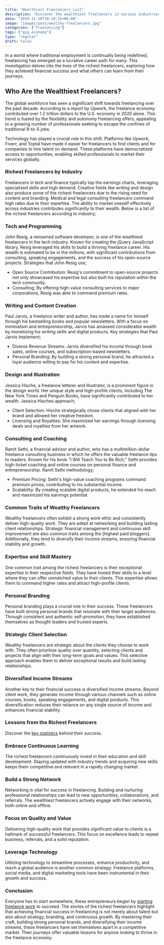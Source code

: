 ```yaml
---
title: "Wealthiest Freelancers List"
description: "Discover the wealthiest freelancers in various industries, analyzing their success stories and key strategies."
date: "2019-11-10T18:19:25+06:00"
image: "images/post/wealthy-freelancers.jpg"
categories: ["freelancing"]
tags: ["gig economy"]
type: "regular"
draft: false
---
```


In a world where traditional employment is continually being redefined, freelancing has emerged as a lucrative career path for many. This investigation delves into the lives of the richest freelancers, exploring how they achieved financial success and what others can learn from their journeys.

## Who Are the Wealthiest Freelancers?

The global workforce has seen a significant shift towards freelancing over the past decade. According to a report by Upwork, the freelance economy contributed over 1.2 trillion dollars to the U.S. economy in 2020 alone. This trend is fueled by the flexibility and autonomy freelancing offers, appealing to a growing number of professionals seeking to escape the confines of traditional 9-to-5 jobs.

Technology has played a crucial role in this shift. Platforms like Upwork, Fiverr, and Toptal have made it easier for freelancers to find clients and for companies to hire talent on demand. These platforms have democratized access to opportunities, enabling skilled professionals to market their services globally.

### Richest Freelancers by Industry

Freelancers in tech and finance typically top the earnings charts, leveraging specialized skills and high demand. Creative fields like writing and design also produce some of the richest freelancers due to the rising need for content and branding. Medical and legal consulting freelancers command high rates due to their expertise. The ability to market oneself effectively across industries contributes significantly to their wealth. Below is a list of the richest freelancers according to industry;

### Tech and Programming

John Resig, a renowned software developer, is one of the wealthiest freelancers in the tech industry. Known for creating the jQuery JavaScript library, Resig leveraged his skills to build a thriving freelance career. His wealth is estimated to be in the millions, with significant contributions from consulting, speaking engagements, and the success of his open-source projects. Strategies that John Resig use;

- Open Source Contribution: Resig's commitment to open-source projects not only showcased his expertise but also built his reputation within the tech community.
- Consulting: By offering high-value consulting services to major corporations, Resig was able to command premium rates.

### Writing and Content Creation

Paul Jarvis, a freelance writer and author, has made a name for himself through his bestselling books and popular newsletters. With a focus on minimalism and entrepreneurship, Jarvis has amassed considerable wealth by monetizing his writing skills and digital products. Key strategies that Paul Jarvis Implement;

- Diverse Revenue Streams: Jarvis diversified his income through book sales, online courses, and subscription-based newsletters.
- Personal Branding: By building a strong personal brand, he attracted a loyal audience willing to pay for his content and expertise.

### Design and Illustration

Jessica Hische, a freelance letterer and illustrator, is a prominent figure in the design world. Her unique style and high-profile clients, including The New York Times and Penguin Books, have significantly contributed to her wealth. Jessica Hisches approach;

- Client Selection: Hische strategically chose clients that aligned with her brand and allowed her creative freedom.
- Licensing and Royalties: She maximized her earnings through licensing deals and royalties from her artwork.

### Consulting and Coaching

Ramit Sethi, a financial advisor and author, who has a multimillion-dollar freelance consulting business in which he offers the valuable freelance tips to readers. Known for his book "I Will Teach You to Be Rich," Sethi provides high-ticket coaching and online courses on personal finance and entrepreneurship. Ramit Sethi methodology;

- Premium Pricing: Sethi's high-value coaching programs command premium prices, contributing to his substantial income.
- Scalability: By creating scalable digital products, he extended his reach and maximized his earnings potential.

### Common Traits of Wealthy Freelancers

Wealthy freelancers often exhibit a strong work ethic and consistently deliver high-quality work. They are adept at networking and building lasting client relationships. Strategic financial management and continuous skill improvement are also common traits among the [highest paid bloggers]. Additionally, they tend to diversify their income streams, ensuring financial stability and growth.

### Expertise and Skill Mastery

One common trait among the richest freelancers is their exceptional expertise in their respective fields. They have honed their skills to a level where they can offer unmatched value to their clients. This expertise allows them to command higher rates and attract high-profile clients.

### Personal Branding

Personal branding plays a crucial role in their success. These freelancers have built strong personal brands that resonate with their target audiences. Through consistent and authentic self-promotion, they have established themselves as thought leaders and trusted experts.

### Strategic Client Selection

Wealthy freelancers are strategic about the clients they choose to work with. They often prioritize quality over quantity, selecting clients and projects that align with their long-term goals and values. This selective approach enables them to deliver exceptional results and build lasting relationships.

### Diversified Income Streams

Another key to their financial success is diversified income streams. Beyond client work, they generate income through various channels such as online courses, books, speaking engagements, and digital products. This diversification reduces their reliance on any single source of income and enhances financial stability.

### Lessons from the Richest Freelancers

Discover the [key statistics](/blog/statistics-freelancers-should-know/) behind their success.

### Embrace Continuous Learning

The richest freelancers continuously invest in their education and skill development. Staying updated with industry trends and acquiring new skills keeps them competitive and relevant in a rapidly changing market.

### Build a Strong Network

Networking is vital for success in freelancing. Building and nurturing professional relationships can lead to new opportunities, collaborations, and referrals. The wealthiest freelancers actively engage with their networks, both online and offline.

### Focus on Quality and Value

Delivering high-quality work that provides significant value to clients is a hallmark of successful freelancers. This focus on excellence leads to repeat business, referrals, and a solid reputation.

### Leverage Technology

Utilizing technology to streamline processes, enhance productivity, and reach a global audience is another common strategy. Freelance platforms, social media, and digital marketing tools have been instrumental in their growth and success.

### Conclusion

Everyone has to start somewhere, these entrepreneurs began by [starting freelance work](/blog/how-to-start-freelancing/) to succeed. The stories of the richest freelancers highlight that achieving financial success in freelancing is not merely about talent but also about strategy, branding, and continuous growth. By mastering their craft, building strong personal brands, and diversifying their income streams, these freelancers have set themselves apart in a competitive market. Their journeys offer valuable lessons for anyone looking to thrive in the freelance economy.
